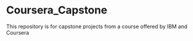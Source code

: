 # Coursera_Capstone
This repository is for capstone projects from a course offered by IBM and Coursera
